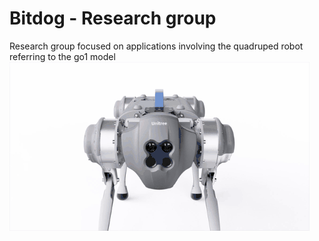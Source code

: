 # Bitdog - Research group

Research group focused on applications involving the quadruped robot referring to the go1 model
![Go1 robot](https://github.com/Bitdog-research-group/.github/blob/bbb6ab5b88f68875be641314dacb85970cc8cfb2/profile/bit.gif)

